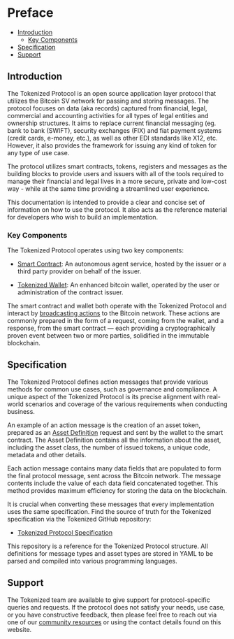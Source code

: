 # Preface

- [Introduction](#introduction)
  - [Key Components](#key-components)
- [Specification](#specification)
- [Support](#support)

<a name="introduction"></a>
## Introduction

The Tokenized Protocol is an open source application layer protocol that utilizes the Bitcoin SV network for passing and storing messages. The protocol focuses on data (aka records) captured from financial, legal, commercial and accounting activities for all types of legal entities and ownership structures. It aims to replace current financial messaging (eg. bank to bank (SWIFT), security exchanges (FIX) and fiat payment systems (credit cards, e-money, etc.), as well as other EDI standards like X12, etc.  However, it also provides the framework for issuing any kind of token for any type of use case.

The protocol utilizes smart contracts, tokens, registers and messages as the building blocks to provide users and issuers with all of the tools required to manage their financial and legal lives in a more secure, private and low-cost way - while at the same time providing a streamlined user experience.

This documentation is intended to provide a clear and concise set of information on how to use the protocol. It also acts as the reference material for developers who wish to build an implementation.

<a name="key-components"></a>
### Key Components

The Tokenized Protocol operates using two key components:

- [Smart Contract](https://github.com/tokenized/smart-contract): An autonomous agent service, hosted by the issuer or a third party provider on behalf of the issuer.

- [Tokenized Wallet](https://github.com/tokenized/wallet): An enhanced bitcoin wallet, operated by the user or administration of the contract issuer.

The smart contract and wallet both operate with the Tokenized Protocol and interact by [broadcasting actions](../protocol/actions) to the Bitcoin network. These actions are commonly prepared in the form of a request, coming from the wallet, and a response, from the smart contract — each providing a cryptographically proven event between two or more parties, solidified in the immutable blockchain.

<a name="specification"></a>
## Specification

The Tokenized Protocol defines action messages that provide various methods for common use cases, such as governance and compliance. A unique aspect of the Tokenized Protocol is its precise alignment with real-world scenarios and coverage of the various requirements when conducting business.

An example of an action message is the creation of an asset token, prepared as an [Asset Definition](../protocol/actions#action-asset-definition) request and sent by the wallet to the smart contract. The Asset Definition contains all the information about the asset, including the asset class, the number of issued tokens, a unique code, metadata and other details.

Each action message contains many data fields that are populated to form the final protocol message, sent across the Bitcoin network. The message contents include the value of each data field concatenated together. This method provides maximum efficiency for storing the data on the blockchain.

It is crucial when converting these messages that every implementation uses the same specification.  Find the source of truth for the Tokenized specification via the Tokenized GitHub repository:

- [Tokenized Protocol Specification](https://github.com/tokenized/specification)

This repository is a reference for the Tokenized Protocol structure. All definitions for message types and asset types are stored in YAML to be parsed and compiled into various programming languages.

<a name="support"></a>
## Support

The Tokenized team are available to give support for protocol-specific queries and requests. If the protocol does not satisfy your needs, use case, or you have constructive feedback, then please feel free to reach out via one of our [community resources](/community) or using the contact details found on this website.
